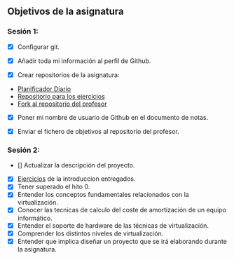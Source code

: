## Objetivos de la asignatura
### Sesión 1:

- [X] Configurar git.

- [X] Añadir toda mi información al perfil de Github.

- [X] Crear repositorios de la asignatura:
- [Planificador Diario](https://github.com/jomaenfe/Planificador_diario-IV1819)
- [Repositorio para los ejercicios](https://github.com/jomaenfe/Ejercicios-IV1819)
- [Fork al repositorio del profesor](https://github.com/jomaenfe/IV-18-19)

- [X] Poner mi nombre de usuario de Github en el documento de notas.

- [X] Enviar el fichero de objetivos al repositorio del profesor.

### Sesión 2:

- [] Actualizar la descripción del proyecto.
- [X] [Ejercicios](https://github.com/jomaenfe/Ejercicios-IV1819) de la introduccion entregados.   
- [X] Tener superado el hito 0.
- [X] Entender los conceptos fundamentales relacionados con la virtualización.
- [X] Conocer las tecnicas de calculo del coste de amortización de un equipo informático.
- [X] Entender el soporte de hardware de las técnicas de virtualización.
- [X] Comprender los distintos niveles de virtualización.
- [X] Entender que implica diseñar un proyecto que se irá elaborando durante la asignatura.